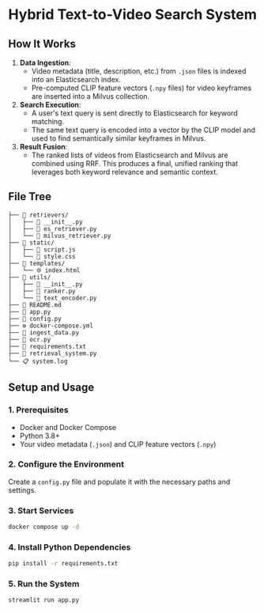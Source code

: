 # Hybrid Text-to-Video Search System

## How It Works

1.  **Data Ingestion**:
    -   Video metadata (title, description, etc.) from `.json` files is indexed into an Elasticsearch index.
    -   Pre-computed CLIP feature vectors (`.npy` files) for video keyframes are inserted into a Milvus collection.
2.  **Search Execution**:
    -   A user's text query is sent directly to Elasticsearch for keyword matching.
    -   The same text query is encoded into a vector by the CLIP model and used to find semantically similar keyframes in Milvus.
3.  **Result Fusion**:
    -   The ranked lists of videos from Elasticsearch and Milvus are combined using RRF. This produces a final, unified ranking that leverages both keyword relevance and semantic context.

## File Tree

```
├── 📁 retrievers/
│   ├── 🐍 __init__.py
│   ├── 🐍 es_retriever.py
│   └── 🐍 milvus_retriever.py
├── 📁 static/
│   ├── 📄 script.js
│   └── 🎨 style.css
├── 📁 templates/
│   └── 🌐 index.html
├── 📁 utils/
│   ├── 🐍 __init__.py
│   ├── 🐍 ranker.py
│   └── 🐍 text_encoder.py
├── 📖 README.md
├── 🐍 app.py
├── 🐍 config.py
├── ⚙️ docker-compose.yml
├── 🐍 ingest_data.py
├── 🐍 ocr.py
├── 📄 requirements.txt
├── 🐍 retrieval_system.py
└── 📋 system.log
```

## Setup and Usage

### 1. Prerequisites

-   Docker and Docker Compose
-   Python 3.8+
-   Your video metadata (`.json`) and CLIP feature vectors (`.npy`)

### 2. Configure the Environment

Create a `config.py` file and populate it with the necessary paths and settings.

### 3. Start Services

```bash
docker compose up -d
```

### 4. Install Python Dependencies

```bash
pip install -r requirements.txt
```

### 5. Run the System

```bash
streamlit run app.py
```